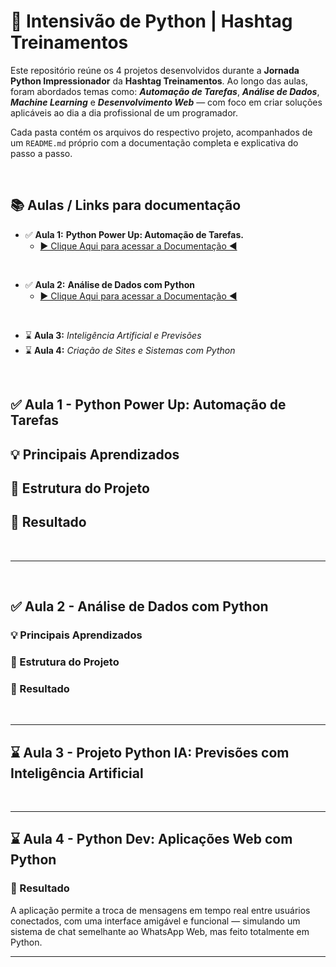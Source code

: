 # 🐍 Intensivão de Python | Hashtag Treinamentos

Este repositório reúne os 4 projetos desenvolvidos durante a **Jornada Python Impressionador** da **Hashtag Treinamentos**. Ao longo das aulas, foram abordados temas como: ***Automação de Tarefas***, ***Análise de Dados***, ***Machine Learning*** e ***Desenvolvimento Web*** — com foco em criar soluções aplicáveis ao dia a dia profissional de um programador.

Cada pasta contém os arquivos do respectivo projeto, acompanhados de um `README.md` próprio com a documentação completa e explicativa do passo a passo.

&nbsp;

## 📚 Aulas / Links para documentação

- ✅ **Aula 1:** **Python Power Up: Automação de Tarefas.**
  - [▶︎ Clique Aqui para acessar a Documentação ◀︎](./Aula%201%20-%20Automação%20de%20Tarefas/README.md)

&nbsp;

- ✅ **Aula 2:** **Análise de Dados com Python** 
  - [▶︎ Clique Aqui para acessar a Documentação ◀︎](./Aula%202%20-%20Análise%20de%20Dados/README.md)

&nbsp;

- ⌛ **Aula 3:** *Inteligência Artificial e Previsões*  
- ⌛ **Aula 4:** *Criação de Sites e Sistemas com Python*

&nbsp;

## ✅ Aula 1 - Python Power Up: Automação de Tarefas

## 💡 Principais Aprendizados

## 📁 Estrutura do Projeto

## 🚀 Resultado

&nbsp;

---

&nbsp;

## ✅ Aula 2 - Análise de Dados com Python

### 💡 Principais Aprendizados

### 📁 Estrutura do Projeto

### 🚀 Resultado

&nbsp;

---

## ⌛ Aula 3 - Projeto Python IA: Previsões com Inteligência Artificial

&nbsp;

---

## ⌛ Aula 4 - Python Dev: Aplicações Web com Python


### 🚀 Resultado

A aplicação permite a troca de mensagens em tempo real entre usuários conectados, com uma interface amigável e funcional — simulando um sistema de chat semelhante ao WhatsApp Web, mas feito totalmente em Python.

---
